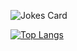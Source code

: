 ![Jokes Card](https://readme-jokes.vercel.app/api)

[![Top Langs](https://github-readme-stats.vercel.app/api/top-langs/?username=Ananasiika&layout=compact)](https://github.com/anuraghazra/github-readme-stats)
